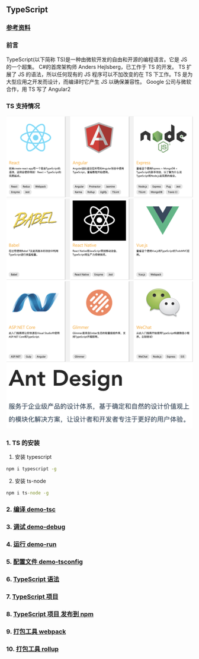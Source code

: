 ## TypeScript

### [参考资料](https://www.tslang.cn/docs/home.html)

### 前言

TypeScript(以下简称 TS)是一种由微软开发的自由和开源的编程语言。它是 JS 的一个超集。 C#的首席架构师 Anders Hejlsberg，已工作于 TS 的开发。
TS 扩展了 JS 的语法，所以任何现有的 JS 程序可以不加改变的在 TS 下工作。TS 是为大型应用之开发而设计，而编译时它产生 JS 以确保兼容性。
Google 公司与微软合作，用 TS 写了 Angular2

### TS 支持情况

![](./imgs/p1.png)
![](./imgs/p2.png)
![](./imgs/p3.png)
![](./imgs/p5.png)

### 1. TS 的安装

1. 安装 typescript

```cmd
npm i typescript -g
```

2. 安装 ts-node

```cmd
npm i ts-node -g
```

### 2. [编译 demo-tsc](./demo/demo-tsc/README.md)

### 3. [调试 demo-debug](./demo/demo-debug/README.md)

### 4. [运行 demo-run](./demo/demo-run/README.md)

### 5. [配置文件 demo-tsconfig](./demo/demo-tsconfig/README.md)

### 6. [TypeScript 语法](./README_TS.md)

### 7. [TypeScript 项目](./demo/demo-project/README.md)

### 8. [TypeScript 项目 发布到 npm](./demo/demo-project-sum/README.md)

### 9. [打包工具 webpack](./demo/demo-webpack/README.md)

### 10. [打包工具 rollup](./demo/demo-rollup/README.md)